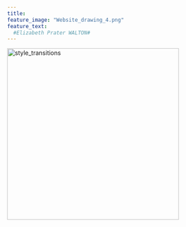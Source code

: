 ```yaml
---
title: 
feature_image: "Website_drawing_4.png"
feature_text: 
  #Elizabeth Prater WALTON# 
---
```


<a href="creation/2022/08/29/proj-grid/"><img src="../Grid_first_insta.jpg" alt="style_transitions" style="width:400px;height:400px;" align="left"></a>
